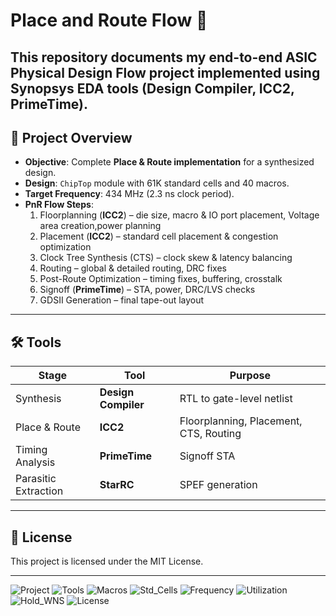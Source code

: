 # Place and Route Flow 🚀

This repository documents my end-to-end ASIC Physical Design Flow project implemented using Synopsys EDA tools (Design Compiler, ICC2, PrimeTime).
---

## 🚀 Project Overview  
- **Objective**: Complete **Place & Route implementation** for a synthesized design.  
- **Design**: `ChipTop` module with 61K standard cells and 40 macros.  
- **Target Frequency**: 434 MHz (2.3 ns clock period).  
- **PnR Flow Steps**:  
  1. Floorplanning (**ICC2**) – die size, macro & IO port placement, Voltage area creation,power planning  
  2. Placement (**ICC2**) – standard cell placement & congestion optimization  
  3. Clock Tree Synthesis (CTS) – clock skew & latency balancing  
  4. Routing – global & detailed routing, DRC fixes 
  5. Post-Route Optimization – timing fixes, buffering, crosstalk 
  6. Signoff (**PrimeTime**) – STA, power, DRC/LVS checks  
  7. GDSII Generation – final tape-out layout
---

## 🛠️ Tools
| Stage                | Tool                | Purpose                                |
| -------------------- | ------------------- | -------------------------------------- |
| Synthesis            | **Design Compiler** | RTL to gate-level netlist              |
| Place & Route        | **ICC2**            | Floorplanning, Placement, CTS, Routing |
| Timing Analysis      | **PrimeTime**       | Signoff STA                            |
| Parasitic Extraction | **StarRC**          | SPEF generation                        |

---
## 📄 License

This project is licensed under the MIT License.

---
![Project](https://img.shields.io/badge/Project-PD_Flow-blue?style=for-the-badge)
![Tools](https://img.shields.io/badge/Tools-DC_|_ICC2_|_STARRC_|_PrimeTime-limegreen?style=for-the-badge)
![Macros](https://img.shields.io/badge/Macros-40-lightgrey?style=for-the-badge)
![Std_Cells](https://img.shields.io/badge/Std_Cells-61K-blue?style=for-the-badge)
![Frequency](https://img.shields.io/badge/Frequency-434MHz-red?style=for-the-badge)
![Utilization](https://img.shields.io/badge/Utilization-75%25-orange?style=for-the-badge)
![Hold_WNS](https://img.shields.io/badge/Hold_WNS--0.05ns-brightgreen?style=for-the-badge)
![License](https://img.shields.io/badge/License-MIT-gold?style=for-the-badge)


